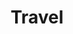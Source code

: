 ---
title: "Travel"

domain:
  grantedPower: |
    For a total time per day of 1 round per cleric level you possess, you can act normally regardless of magical effects that impede movement as if you were affected by the spell freedom of movement. This effect occurs automatically as soon as it applies, lasts until it runs out or is no longer needed, and can operate multiple times per day (up to the total daily limit of rounds). This granted power is a supernatural ability.

    Add {% skill_link survival %} to your list of cleric class skills.
  spells: |
    1. {% spell_link longstrider %}
    1. {% spell_link locate-object %}
    1. {% spell_link fly %}
    1. {% spell_link dimension-door %}
    1. {% spell_link teleport %}
    1. {% spell_link find-the-path %}
    1. {% spell_link teleport-greater %}
    1. {% spell_link phase-door %}
    1. {% spell_link astral-projection %}
---